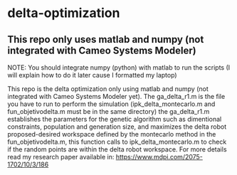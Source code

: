 # delta-optimization
## This repo only uses matlab and numpy (not integrated with Cameo Systems Modeler)
NOTE: You should integrate numpy (python) with matlab to run the scripts (I will explain how to do it later cause I formatted my laptop)

This repo is the delta optimization only using matlab and numpy (not integrated with Cameo Systems Modeler yet). The ga_delta_r1.m is the file you have to run to perform the simulation (ipk_delta_montecarlo.m and fun_objetivodelta.m must be in the same directory) the ga_delta_r1.m establishes the parameters for the genetic algorithm such as dimentional constraints, population and generation size, and maximizes the delta robot proposed-desired workspace defined by the montecarlo method in the fun_objetivodelta.m, this function calls to ipk_delta_montecarlo.m to check if the random points are within the delta robot workspace. For more details read my research paper available in: https://www.mdpi.com/2075-1702/10/3/186

